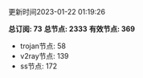更新时间2023-01-22 01:19:26

**总订阅: 73**
**总节点: 2333**
**有效节点: 369**
- trojan节点: 58
- v2ray节点: 139
- ss节点: 172
